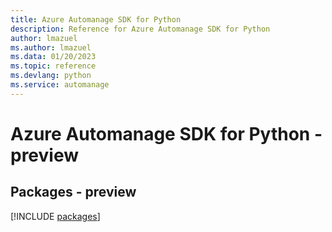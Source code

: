 ```yaml
---
title: Azure Automanage SDK for Python
description: Reference for Azure Automanage SDK for Python
author: lmazuel
ms.author: lmazuel
ms.data: 01/20/2023
ms.topic: reference
ms.devlang: python
ms.service: automanage
---
```

# Azure Automanage SDK for Python - preview
## Packages - preview
[!INCLUDE [packages](automanage-index.md)]